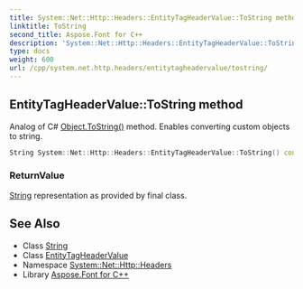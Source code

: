 ```yaml
---
title: System::Net::Http::Headers::EntityTagHeaderValue::ToString method
linktitle: ToString
second_title: Aspose.Font for C++
description: 'System::Net::Http::Headers::EntityTagHeaderValue::ToString method. Analog of C# Object.ToString() method. Enables converting custom objects to string in C++.'
type: docs
weight: 600
url: /cpp/system.net.http.headers/entitytagheadervalue/tostring/
---
```

## EntityTagHeaderValue::ToString method


Analog of C# [Object.ToString()](../../../system/object/tostring/) method. Enables converting custom objects to string.

```cpp
String System::Net::Http::Headers::EntityTagHeaderValue::ToString() const override
```


### ReturnValue

[String](../../../system/string/) representation as provided by final class.

## See Also

* Class [String](../../../system/string/)
* Class [EntityTagHeaderValue](../)
* Namespace [System::Net::Http::Headers](../../)
* Library [Aspose.Font for C++](../../../)
